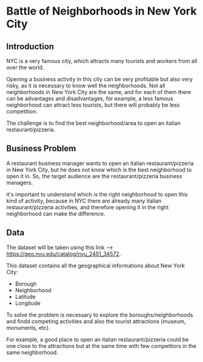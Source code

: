 # Battle of Neighborhoods in New York City

## Introduction
NYC is a very famous city, which attracts many tourists and workers from all over the world.

Opening a business activity in this city can be very profitable but also very risky, as it is necessary to know well the neighborhoods. Not all neighborhoods in New York City are the same, and for each of them there can be advantages and disadvantages, for example, a less famous neighborhood can attract less tourists, but there will probably be less competition. 

The challenge is to find the best neighborhood/area to open an italian restaurant/pizzeria.

## Business Problem
A restaurant business manager wants to open an italian restaurant/pizzeria in New York City, but he does not know which is the best neighborhood to open it in. So, the target audience are the restaurant/pizzeria business managers. 

it's important to understand which is the right neighborhood to open this kind of activity, because in NYC there are already many italian restaurant/pizzeria activities, and therefore opening it in the right neighborhood can make the difference.

## Data
The dataset will be taken using this link --> https://geo.nyu.edu/catalog/nyu_2451_34572.

This dataset contains all the geographical informations about New York City:
* Borough
* Neighborhood
* Latitude
* Longitude

To solve the problem is necessary to explore the boroughs/neighborhoods and findd competing activities and also the tourist attractions (museum, monuments, etc).

For example, a good place to open an italian restaurant/pizzeria could be one close to the attractions but at the same time with few competitors in the same neighborhood.
